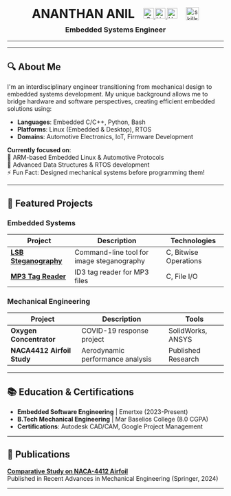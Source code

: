<div align="center">
  <div style="display: flex; justify-content: center; align-items: center; gap: 20px;">
    <h1 style="margin: 0;">ANANTHAN ANIL</h1>
    <div>
      <a href="mailto:ananthankulathinkara@gmail.com">
        <img src="https://img.shields.io/badge/Gmail-D14836?style=flat-square&logo=gmail&logoColor=white" height="24" alt="Gmail"/>
      </a>
      <a href="https://www.linkedin.com/in/ananthan-anil">
        <img src="https://img.shields.io/badge/LinkedIn-0077B5?style=flat-square&logo=linkedin&logoColor=white" height="24" alt="LinkedIn"/>
      </a>
      <a href="https://www.hackerrank.com/profile/ananthankulathi1">
        <img src="https://img.shields.io/badge/HackerRank-00EA64?style=flat-square&logo=hackerrank&logoColor=black" height="24" alt="HackerRank"/>
      </a>
    </div>
    <div>
      <img src="https://skillicons.dev/icons?i=c,cpp,py,linux,bash,git,embedded" height="30" alt="skills" />
    </div>
  </div>
  <h3 style="margin-top: 10px;">Embedded Systems Engineer</h3>
</div>

---

---

## 🔍 About Me
I'm an interdisciplinary engineer transitioning from mechanical design to embedded systems development. My unique background allows me to bridge hardware and software perspectives, creating efficient embedded solutions using:

- **Languages**: Embedded C/C++, Python, Bash
- **Platforms**: Linux (Embedded & Desktop), RTOS
- **Domains**: Automotive Electronics, IoT, Firmware Development

**Currently focused on**:  
🔭 ARM-based Embedded Linux & Automotive Protocols  
🌱 Advanced Data Structures & RTOS development  
⚡ Fun Fact: Designed mechanical systems before programming them!

---

## 🚀 Featured Projects

### Embedded Systems
| Project | Description | Technologies |
|---------|-------------|--------------|
| **[LSB Steganography](https://github.com/AnanthanAnil/LSB-Image-Steganography)** | Command-line tool for image steganography | C, Bitwise Operations |
| **[MP3 Tag Reader](https://github.com/AnanthanAnil/MP3-Tag-Reader)** | ID3 tag reader for MP3 files | C, File I/O |

### Mechanical Engineering
| Project | Description | Tools |
|---------|-------------|-------|
| **Oxygen Concentrator** | COVID-19 response project | SolidWorks, ANSYS |
| **NACA4412 Airfoil Study** | Aerodynamic performance analysis | Published Research |

---

## 📚 Education & Certifications
- **Embedded Software Engineering** | Emertxe (2023-Present)
- **B.Tech Mechanical Engineering** | Mar Baselios College (8.0 CGPA)
- **Certifications**: Autodesk CAD/CAM, Google Project Management

---

## 📜 Publications
**[Comparative Study on NACA-4412 Airfoil](https://link.springer.com/chapter/10.1007/978-981-97-0918-2_46)**  
Published in Recent Advances in Mechanical Engineering (Springer, 2024)

---
